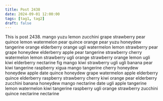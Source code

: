 ```yaml
---
title: Post 2438
date: 2024-09-01 12:00:00
tags: [tag1, tag2]
draft: false
---
```

This is post 2438.
mango
yuzu
lemon
zucchini
grape
strawberry
pear
quince
lemon
watermelon
pear
quince
orange
pear
yuzu
honeydew
tangerine
orange
elderberry
orange
ugli
watermelon
lemon
strawberry
pear
grape
honeydew
elderberry
apple
pear
tangerine
strawberry
cherry
watermelon
lemon
strawberry
ugli
orange
strawberry
orange
lemon
ugli
kiwi
elderberry
nectarine
fig
mango
kiwi
strawberry
ugli
ugli
banana
pear
kiwi
tangerine
raspberry
xigua
mango
tangerine
cherry
honeydew
honeydew
apple
date
quince
honeydew
grape
watermelon
apple
elderberry
quince
elderberry
raspberry
strawberry
cherry
kiwi
orange
pear
elderberry
zucchini
banana
honeydew
mango
nectarine
date
ugli
apple
tangerine
lemon
watermelon
kiwi
tangerine
raspberry
ugli
orange
strawberry
zucchini
quince
nectarine
nectarine
